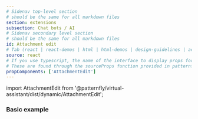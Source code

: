```yaml
---
# Sidenav top-level section
# should be the same for all markdown files
section: extensions
subsection: Chat bots / AI
# Sidenav secondary level section
# should be the same for all markdown files
id: Attachment edit
# Tab (react | react-demos | html | html-demos | design-guidelines | accessibility)
source: react
# If you use typescript, the name of the interface to display props for
# These are found through the sourceProps function provided in patternfly-docs.source.js
propComponents: ['AttachmentEdit']
---
```


import AttachmentEdit from '@patternfly/virtual-assistant/dist/dynamic/AttachmentEdit';

### Basic example

```js file="./AttachmentEdit.tsx"

```

